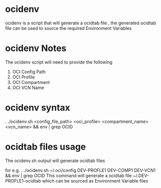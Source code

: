# ocidenv
ocidenv is a script that will generate a ocidtab file , the generated ocidtab file can be used to 
source the required Environment Variables 

# ocidenv Notes
 The ocidenv script will need to provide the following
  1) OCI Config Path
  2) OCI Profile 
  3) OCI Compartment 
  4) OCI VCN Name
  
# ocidenv syntax
. ./ocidenv.sh <config_file_path> <oci_profile> <compartment_name> <vcn_name> && env | grep OCID

# ocidtab files usage
The ocidenv.sh output will generate ocidtab files 

for e.g. 
. ./ocidenv.sh ~/.oci/config DEV-PROFLE1 DEV-COMP1 DEV-VCN1 && env | grep OCID
This command will generate a ocidtab file ~/.DEV-PROFLE1-ocidtab which can be sourced as Environment Variable files





  
